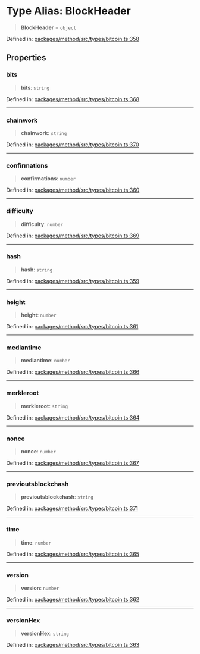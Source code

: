 # Type Alias: BlockHeader

> **BlockHeader** = `object`

Defined in: [packages/method/src/types/bitcoin.ts:358](https://github.com/dcdpr/did-btcr2-js/blob/4a717493e735221d072999f212891939f4de3f23/packages/method/src/types/bitcoin.ts#L358)

## Properties

### bits

> **bits**: `string`

Defined in: [packages/method/src/types/bitcoin.ts:368](https://github.com/dcdpr/did-btcr2-js/blob/4a717493e735221d072999f212891939f4de3f23/packages/method/src/types/bitcoin.ts#L368)

***

### chainwork

> **chainwork**: `string`

Defined in: [packages/method/src/types/bitcoin.ts:370](https://github.com/dcdpr/did-btcr2-js/blob/4a717493e735221d072999f212891939f4de3f23/packages/method/src/types/bitcoin.ts#L370)

***

### confirmations

> **confirmations**: `number`

Defined in: [packages/method/src/types/bitcoin.ts:360](https://github.com/dcdpr/did-btcr2-js/blob/4a717493e735221d072999f212891939f4de3f23/packages/method/src/types/bitcoin.ts#L360)

***

### difficulty

> **difficulty**: `number`

Defined in: [packages/method/src/types/bitcoin.ts:369](https://github.com/dcdpr/did-btcr2-js/blob/4a717493e735221d072999f212891939f4de3f23/packages/method/src/types/bitcoin.ts#L369)

***

### hash

> **hash**: `string`

Defined in: [packages/method/src/types/bitcoin.ts:359](https://github.com/dcdpr/did-btcr2-js/blob/4a717493e735221d072999f212891939f4de3f23/packages/method/src/types/bitcoin.ts#L359)

***

### height

> **height**: `number`

Defined in: [packages/method/src/types/bitcoin.ts:361](https://github.com/dcdpr/did-btcr2-js/blob/4a717493e735221d072999f212891939f4de3f23/packages/method/src/types/bitcoin.ts#L361)

***

### mediantime

> **mediantime**: `number`

Defined in: [packages/method/src/types/bitcoin.ts:366](https://github.com/dcdpr/did-btcr2-js/blob/4a717493e735221d072999f212891939f4de3f23/packages/method/src/types/bitcoin.ts#L366)

***

### merkleroot

> **merkleroot**: `string`

Defined in: [packages/method/src/types/bitcoin.ts:364](https://github.com/dcdpr/did-btcr2-js/blob/4a717493e735221d072999f212891939f4de3f23/packages/method/src/types/bitcoin.ts#L364)

***

### nonce

> **nonce**: `number`

Defined in: [packages/method/src/types/bitcoin.ts:367](https://github.com/dcdpr/did-btcr2-js/blob/4a717493e735221d072999f212891939f4de3f23/packages/method/src/types/bitcoin.ts#L367)

***

### previoutsblockchash

> **previoutsblockchash**: `string`

Defined in: [packages/method/src/types/bitcoin.ts:371](https://github.com/dcdpr/did-btcr2-js/blob/4a717493e735221d072999f212891939f4de3f23/packages/method/src/types/bitcoin.ts#L371)

***

### time

> **time**: `number`

Defined in: [packages/method/src/types/bitcoin.ts:365](https://github.com/dcdpr/did-btcr2-js/blob/4a717493e735221d072999f212891939f4de3f23/packages/method/src/types/bitcoin.ts#L365)

***

### version

> **version**: `number`

Defined in: [packages/method/src/types/bitcoin.ts:362](https://github.com/dcdpr/did-btcr2-js/blob/4a717493e735221d072999f212891939f4de3f23/packages/method/src/types/bitcoin.ts#L362)

***

### versionHex

> **versionHex**: `string`

Defined in: [packages/method/src/types/bitcoin.ts:363](https://github.com/dcdpr/did-btcr2-js/blob/4a717493e735221d072999f212891939f4de3f23/packages/method/src/types/bitcoin.ts#L363)
